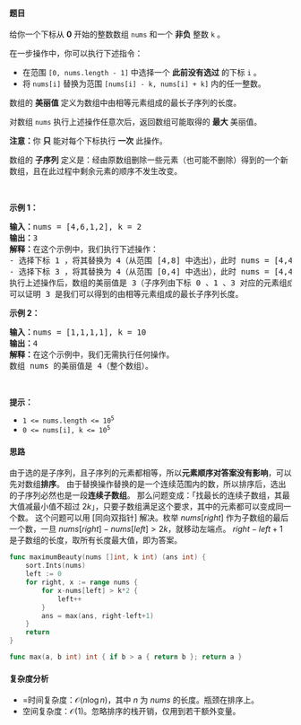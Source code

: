 #### 题目

<p>给你一个下标从 <strong>0</strong> 开始的整数数组 <code>nums</code> 和一个 <strong>非负</strong> 整数 <code>k</code> 。</p>

<p>在一步操作中，你可以执行下述指令：</p>

<ul>
	<li>在范围 <code>[0, nums.length - 1]</code> 中选择一个 <strong>此前没有选过</strong> 的下标 <code>i</code> 。</li>
	<li>将 <code>nums[i]</code> 替换为范围 <code>[nums[i] - k, nums[i] + k]</code> 内的任一整数。</li>
</ul>

<p>数组的 <strong>美丽值</strong> 定义为数组中由相等元素组成的最长子序列的长度。</p>

<p>对数组 <code>nums</code> 执行上述操作任意次后，返回数组可能取得的 <strong>最大</strong> 美丽值。</p>

<p><strong>注意：</strong>你 <strong>只</strong> 能对每个下标执行 <strong>一次</strong> 此操作。</p>

<p>数组的 <strong>子序列</strong> 定义是：经由原数组删除一些元素（也可能不删除）得到的一个新数组，且在此过程中剩余元素的顺序不发生改变。</p>

<p> </p>

<p><strong>示例 1：</strong></p>

<pre><strong>输入：</strong>nums = [4,6,1,2], k = 2
<strong>输出：</strong>3
<strong>解释：</strong>在这个示例中，我们执行下述操作：
- 选择下标 1 ，将其替换为 4（从范围 [4,8] 中选出），此时 nums = [4,4,1,2] 。
- 选择下标 3 ，将其替换为 4（从范围 [0,4] 中选出），此时 nums = [4,4,1,4] 。
执行上述操作后，数组的美丽值是 3（子序列由下标 0 、1 、3 对应的元素组成）。
可以证明 3 是我们可以得到的由相等元素组成的最长子序列长度。
</pre>

<p><strong>示例 2：</strong></p>

<pre><strong>输入：</strong>nums = [1,1,1,1], k = 10
<strong>输出：</strong>4
<strong>解释：</strong>在这个示例中，我们无需执行任何操作。
数组 nums 的美丽值是 4（整个数组）。
</pre>

<p> </p>

<p><strong>提示：</strong></p>

<ul>
	<li><code>1 <= nums.length <= 10<sup>5</sup></code></li>
	<li><code>0 <= nums[i], k <= 10<sup>5</sup></code></li>
</ul>

#### 思路

由于选的是子序列，且子序列的元素都相等，所以**元素顺序对答案没有影响**，可以先对数组**排序**。
由于替换操作替换的是一个连续范围内的数，所以排序后，选出的子序列必然也是一段**连续子数组**。
那么问题变成：「找最长的连续子数组，其最大值减最小值不超过 $2k$」，只要子数组满足这个要求，其中的元素都可以变成同一个数。
这个问题可以用 [同向双指针] 解决。枚举 $\textit{nums}[\textit{right}]$ 作为子数组的最后一个数，一旦 $\textit{nums}[\textit{right}]-\textit{nums}[\textit{left}]>2k$，就移动左端点。
$\textit{right}-\textit{left}+1$ 是子数组的长度，取所有长度最大值，即为答案。

```go
func maximumBeauty(nums []int, k int) (ans int) {
	sort.Ints(nums)
	left := 0
	for right, x := range nums {
		for x-nums[left] > k*2 {
			left++
		}
		ans = max(ans, right-left+1)
	}
	return
}

func max(a, b int) int { if b > a { return b }; return a }
```

#### 复杂度分析

- =时间复杂度：$\mathcal{O}(n\log n)$，其中 $n$ 为 $\textit{nums}$ 的长度。瓶颈在排序上。
- 空间复杂度：$\mathcal{O}(1)$。忽略排序的栈开销，仅用到若干额外变量。
